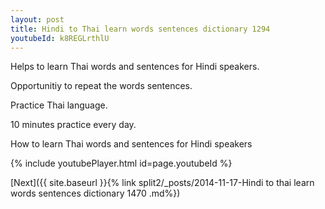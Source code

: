```yaml
---
layout: post
title: Hindi to Thai learn words sentences dictionary 1294 
youtubeId: k8REGLrthlU
---
```

 
 
Helps to learn Thai words and sentences for Hindi speakers.

Opportunitiy to repeat the words sentences. 

Practice Thai language. 
 
10 minutes practice every day. 
 
How to learn Thai words and sentences for Hindi speakers 
 
{% include youtubePlayer.html id=page.youtubeId %}
 
 
[Next]({{ site.baseurl }}{% link  split2/_posts/2014-11-17-Hindi to thai learn words sentences dictionary 1470 .md%})
 

